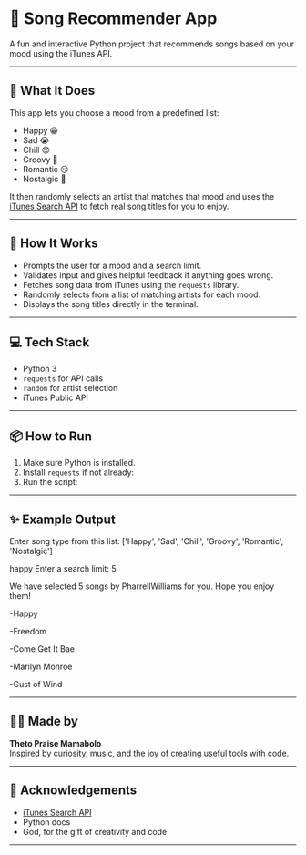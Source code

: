 # 🎵 Song Recommender App

A fun and interactive Python project that recommends songs based on your mood using the iTunes API.

---

## 🚀 What It Does

This app lets you choose a mood from a predefined list:
- Happy 😁
- Sad 😭
- Chill 😎
- Groovy 🕺
- Romantic 😏
- Nostalgic 🥹

It then randomly selects an artist that matches that mood and uses the [iTunes Search API](https://itunes.apple.com/) to fetch real song titles for you to enjoy.

---

## 🧠 How It Works

- Prompts the user for a mood and a search limit.
- Validates input and gives helpful feedback if anything goes wrong.
- Fetches song data from iTunes using the `requests` library.
- Randomly selects from a list of matching artists for each mood.
- Displays the song titles directly in the terminal.

---

## 💻 Tech Stack

- Python 3
- `requests` for API calls
- `random` for artist selection
- iTunes Public API

---

## 📦 How to Run

1. Make sure Python is installed.
2. Install `requests` if not already:
3. Run the script:

---

## ✨ Example Output

Enter song type from this list:
['Happy', 'Sad', 'Chill', 'Groovy', 'Romantic', 'Nostalgic']

happy
Enter a search limit:
5

We have selected 5 songs by PharrellWilliams for you.
Hope you enjoy them!

-Happy

-Freedom

-Come Get It Bae

-Marilyn Monroe

-Gust of Wind


---

## 🧑‍💻 Made by

**Theto Praise Mamabolo**  
Inspired by curiosity, music, and the joy of creating useful tools with code.

---

## 🙏 Acknowledgements

- [iTunes Search API](https://affiliate.itunes.apple.com/resources/documentation/itunes-store-web-service-search-api/)
- Python docs
- God, for the gift of creativity and code

---


